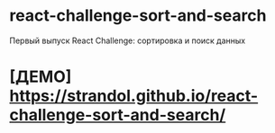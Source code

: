 # react-challenge-sort-and-search
Первый выпуск React Challenge: сортировка и поиск данных

# [ДЕМО] https://strandol.github.io/react-challenge-sort-and-search/
